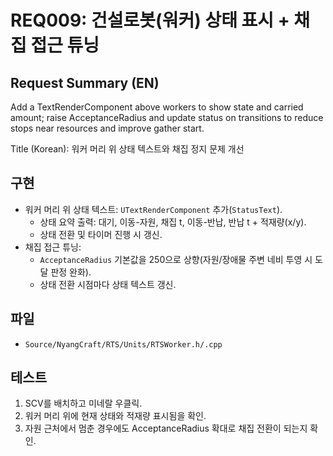 # REQ009: 건설로봇(워커) 상태 표시 + 채집 접근 튜닝

## Request Summary (EN)
Add a TextRenderComponent above workers to show state and carried amount; raise AcceptanceRadius and update status on transitions to reduce stops near resources and improve gather start.

Title (Korean): 워커 머리 위 상태 텍스트와 채집 정지 문제 개선

## 구현
- 워커 머리 위 상태 텍스트: `UTextRenderComponent` 추가(`StatusText`).
  - 상태 요약 출력: 대기, 이동-자원, 채집 t, 이동-반납, 반납 t + 적재량(x/y).
  - 상태 전환 및 타이머 진행 시 갱신.
- 채집 접근 튜닝:
  - `AcceptanceRadius` 기본값을 250으로 상향(자원/장애물 주변 네비 투영 시 도달 판정 완화).
  - 상태 전환 시점마다 상태 텍스트 갱신.

## 파일
- `Source/NyangCraft/RTS/Units/RTSWorker.h/.cpp`

## 테스트
1) SCV를 배치하고 미네랄 우클릭.
2) 워커 머리 위에 현재 상태와 적재량 표시됨을 확인.
3) 자원 근처에서 멈춘 경우에도 AcceptanceRadius 확대로 채집 전환이 되는지 확인.
